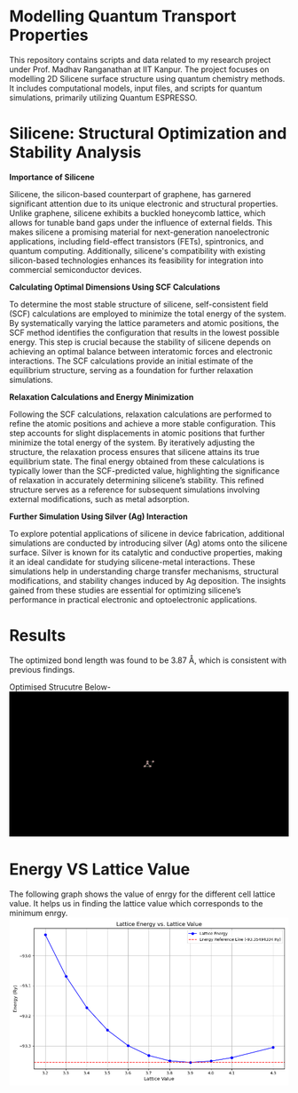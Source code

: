 # Modelling Quantum Transport Properties
This repository contains scripts and data related to my research project under Prof. Madhav Ranganathan at IIT Kanpur. The project focuses on modelling 2D Silicene surface structure using quantum chemistry methods. It includes computational models, input files, and scripts for quantum simulations, primarily utilizing Quantum ESPRESSO.

# Silicene: Structural Optimization and Stability Analysis

**Importance of Silicene**

Silicene, the silicon-based counterpart of graphene, has garnered significant attention due to its unique electronic and structural properties. Unlike graphene, silicene exhibits a buckled honeycomb lattice, which allows for tunable band gaps under the influence of external fields. This makes silicene a promising material for next-generation nanoelectronic applications, including field-effect transistors (FETs), spintronics, and quantum computing. Additionally, silicene's compatibility with existing silicon-based technologies enhances its feasibility for integration into commercial semiconductor devices.

**Calculating Optimal Dimensions Using SCF Calculations**

To determine the most stable structure of silicene, self-consistent field (SCF) calculations are employed to minimize the total energy of the system. By systematically varying the lattice parameters and atomic positions, the SCF method identifies the configuration that results in the lowest possible energy. This step is crucial because the stability of silicene depends on achieving an optimal balance between interatomic forces and electronic interactions. The SCF calculations provide an initial estimate of the equilibrium structure, serving as a foundation for further relaxation simulations.

**Relaxation Calculations and Energy Minimization**

Following the SCF calculations, relaxation calculations are performed to refine the atomic positions and achieve a more stable configuration. This step accounts for slight displacements in atomic positions that further minimize the total energy of the system. By iteratively adjusting the structure, the relaxation process ensures that silicene attains its true equilibrium state. The final energy obtained from these calculations is typically lower than the SCF-predicted value, highlighting the significance of relaxation in accurately determining silicene’s stability. This refined structure serves as a reference for subsequent simulations involving external modifications, such as metal adsorption.

**Further Simulation Using Silver (Ag) Interaction**

To explore potential applications of silicene in device fabrication, additional simulations are conducted by introducing silver (Ag) atoms onto the silicene surface. Silver is known for its catalytic and conductive properties, making it an ideal candidate for studying silicene-metal interactions. These simulations help in understanding charge transfer mechanisms, structural modifications, and stability changes induced by Ag deposition. The insights gained from these studies are essential for optimizing silicene’s performance in practical electronic and optoelectronic applications.

# Results
The optimized bond length was found to be 3.87 Å, which is consistent with previous findings.

Optimised Strucutre Below- 
![Alt Text](Si.png)
# Energy VS Lattice Value
The following graph shows the value of enrgy for the different cell lattice value. It helps us in finding the lattice value which corresponds to the minimum enrgy.
![Alt Text](plot_3.2to4.3.png)
